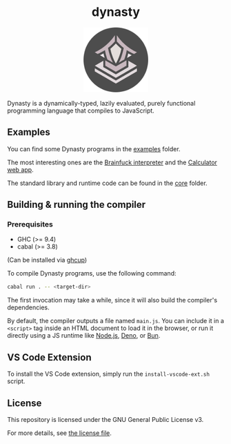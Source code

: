 <!-- markdownlint-disable first-line-heading -->

<div align="center">
  <h1>dynasty</h1>

  <img src="assets/logo.png" alt="Dynasty Logo" width="150" height="150"/>
</div>

Dynasty is a dynamically-typed, lazily evaluated, purely functional programming language that compiles to JavaScript.

## Examples

You can find some Dynasty programs in the [examples](examples) folder.

The most interesting ones are the [Brainfuck interpreter](examples/bf) and the [Calculator web app](examples/calc).

The standard library and runtime code can be found in the [core](core) folder.

## Building & running the compiler

### Prerequisites

* GHC (>= 9.4)
* cabal (>= 3.8)

(Can be installed via [ghcup](https://www.haskell.org/ghcup/))

To compile Dynasty programs, use the following command:

```sh
cabal run . -- <target-dir>
```

The first invocation may take a while, since it will also build the compiler's dependencies.

By default, the compiler outputs a file named `main.js`. You can include it in a `<script>` tag inside an HTML document to load it in the browser, or run it directly using a JS runtime like [Node.js](https://nodejs.org/en/), [Deno](https://deno.land/), or [Bun](https://bun.sh/).

## VS Code Extension

To install the VS Code extension, simply run the `install-vscode-ext.sh` script.

## License

This repository is licensed under the GNU General Public License v3.

For more details, see [the license file](LICENSE.txt).
